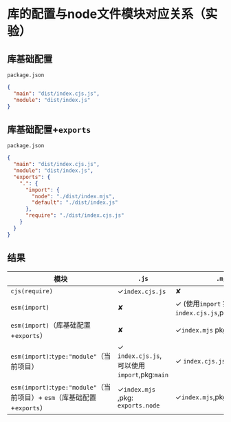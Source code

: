 # 库的配置与node文件模块对应关系（实验）

## 库基础配置

`package.json`

```json
{
  "main": "dist/index.cjs.js",
  "module": "dist/index.js"
}
```

## 库基础配置+`exports`

`package.json`

```json
{
  "main": "dist/index.cjs.js",
  "module": "dist/index.js",
  "exports": {
    ".": {
      "import": {
        "node": "./dist/index.mjs",
        "default": "./dist/index.js"
      },
      "require": "./dist/index.cjs.js"
    }
  }
}
```

## 结果

| 模块                                                                     | `.js`                                         | `.mjs`                                                  |
| ------------------------------------------------------------------------ | --------------------------------------------- | ------------------------------------------------------- |
| `cjs(require)`                                                           | ✓`index.cjs.js`                               | ✘                                                       |
| `esm(import)`                                                            | ✘                                             | ✓ (使用`import` 实际加载的是 `index.cjs.js`,pkg:`main`) |
| `esm(import)`（库基础配置+`exports`）                                    | ✘                                             | ✓`index.mjs` pkg:`exports.node`                         |
| `esm(import)`:`type:"module"`（当前项目）                                | ✓ `index.cjs.js`,可以使用 `import`,pkg:`main` | ✓ `index.cjs.js`,pkg:`main`                             |
| `esm(import)`:`type:"module"`（当前项目）+ `esm`（库基础配置+`exports`） | ✓`index.mjs` ,pkg: `exports.node`             | ✓`index.mjs`,pkg:`exports.node`                         |
